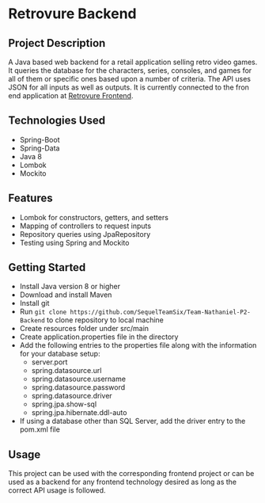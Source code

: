 # Retrovure Backend

## Project Description

A Java based web backend for a retail application selling retro video games. It queries the database for the characters, series, consoles, and games for all of them or specific ones based upon a number of criteria. The API uses JSON for all inputs as well as outputs. It is currently connected to the fron end application at [Retrovure Frontend](https://github.com/SequelTeamSix/Team-Nathaniel-P2-Frontend).

## Technologies Used

- Spring-Boot
- Spring-Data
- Java 8
- Lombok
- Mockito

## Features

- Lombok for constructors, getters, and setters
- Mapping of controllers to request inputs
- Repository queries using JpaRepository
- Testing using Spring and Mockito

## Getting Started

- Install Java version 8 or higher
- Download and install Maven
- Install git
- Run `git clone https://github.com/SequelTeamSix/Team-Nathaniel-P2-Backend` to clone repository to local machine
- Create resources folder under src/main
- Create application.properties file in the directory
- Add the following entries to the properties file along with the information for your database setup:
  -   server.port
  -   spring.datasource.url
  -   spring.datasource.username
  -   spring.datasource.password
  -   spring.datasource.driver
  -   spring.jpa.show-sql
  -   spring.jpa.hibernate.ddl-auto
- If using a database other than SQL Server, add the driver entry to the pom.xml file

## Usage

This project can be used with the corresponding frontend project or can be used as a backend for any frontend technology desired as long as the correct API usage is followed.
